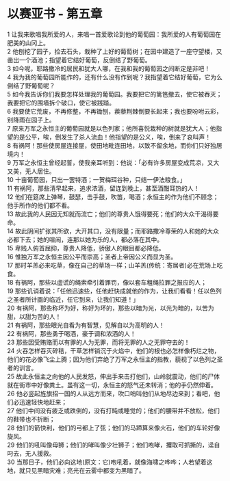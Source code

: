 # 以赛亚书 - 第五章
  
 1 让我来歌唱我所爱的人，来唱一首爱歌论到他的葡萄园：我所爱的人有葡萄园在肥美的山冈上。  
 2 他刨挖了园子，捡去石头，栽种了上好的葡萄树；在园中建造了一座守望楼，又凿出一个酒池；指望着它结好葡萄，反倒结了野葡萄。  
 3 如今呢，耶路撒冷的居民和犹大人哪，在我和我的葡萄园之间断定是非吧！  
 4 我为我的葡萄园所能作的，还有什么没有作到呢？我指望着它结好葡萄，它为么倒结了野葡萄呢？  
 5 如今我告诉你们我要怎样处理我的葡萄园。我要把它的篱笆撤去，使它被吞灭；我要把它的围墙拆个破口，使它被践踏。  
 6 我要使它荒废，不再修整，不再锄刨，蒺藜荆棘倒要长起来；我也要吩咐云彩，别降雨在园子上。  
 7 原来万军之永恒主的葡萄园就是以色列家；他所喜悦栽种的树就是犹大人；他指望的是公平，唉，倒发生了杀人流血！他指望的是公义，唉，倒来了哀叫声！  
 8 有祸阿！那些使房屋连接屋，使田地毗连田地，以致不留余地，而你们只好独居境内！  
 9 万军之永恒主曾经起誓，使我亲耳听到：他说：「必有许多房屋变成荒凉，又大又美，无人居住。  
 10 十亩葡萄园，只出一罢特酒；一贺梅珥谷种，只结一伊法粮食。」  
 11 有祸阿，那些清早起来，追求浓酒，留连到晚上，甚至酒酣耳热的人！  
 12 他们在筵席上弹琴，鼓瑟，击手鼓，吹笛，喝酒；永恒主的作为他们不顾念；他手所作的他们都不看。  
 13 故此我的人民因无知就而流亡；他们的尊贵人饿得要死；他们的大众干渴得要命。  
 14 故此阴间扩张其所欲，大开其口，没有限量；而耶路撒冷尊荣的人和她的大众必都下去；她的喧闹，连那以她为乐的人，都必落在其中。  
 15 卑贱人俯首屈抑，尊贵人降低，骄傲人的眼目都必降低。  
 16 惟独万军之永恒主因公平而崇高；圣者上帝因公义而显为圣。  
 17 那时羊羔必来吃草，像在自己的草场一样；山羊羔(传统：寄居者)必在荒场上吃食。  
 18 有祸阿，那些以虚谎的绳索牵引着罪罚，像以套车粗绳拉罪之报应的人；  
 19 那些讥诮着说：「任他迅速些，任他赶快成就他的作为，让我们看看！任以色列之圣者所计画的临近，任它到来，让我们知道！」  
 20 有祸阿，那些称坏为好，称好为坏的，那些以暗为光，以光为暗的，以苦为甜，以甜为苦的人！  
 21 有祸阿，那些眼光自看为有智慧，见解自以为高明的人！  
 22 有祸阿，那些勇于喝酒，豪于调和浓酒的人！  
 23 那些因受贿赂而以有罪的人为无罪，而将无罪的人之无罪夺去的！  
 24 火吞怎样吞灭碎秸，干草怎样销沉于火焰中，他们的根也必怎样像朽烂之物，他们的花必像飞尘上腾；因为他们弃绝了万军之永恒主的指教，藐视了以色列之圣者的训言。  
 25 故此永恒主之向他的人民发怒，伸出手来击打他们，山岭就震动，他们的尸体就在街市中好像粪土。虽有这一切，永恒主的怒气还未转消；他的手仍然伸着。  
 26 他必竖起旌旗招一国的人从远方而来，吹口哨叫他们从地尽边来到；看吧，他们必迅速轻快地赶来；  
 27 他们中间没有疲乏或跌倒的，没有打盹或睡觉的；他们的腰带并不放松，他们的鞋带也不折断；  
 28 他们的箭快利，他们的弓都上了弦；他们的马蹄算来像火石，他们的车轮好像旋风。  
 29 他们的吼叫像母狮；他们的哮叫像少壮狮子；他们咆哮，攫取可抓撕的，迳自叼去，无人援救。  
 30 当那日子，他们必向这地(原文：它)咆吼着，就像海啸之哗哗；人若望着这地，就只见黑暗灾难；亮光在云雾中都变为黑暗了。